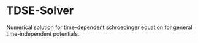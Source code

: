 # TDSE-Solver
Numerical solution for time-dependent schroedinger equation for general time-independent potentials. 
